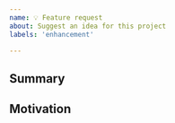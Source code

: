 ```yaml
---
name: 💡 Feature request
about: Suggest an idea for this project
labels: 'enhancement'

---
```


## Summary

<!-- Please provide a detailed description of the desired functionality. -->

## Motivation

<!-- What are you trying to accomplish? How has the absence of this feature impacted you? -->
